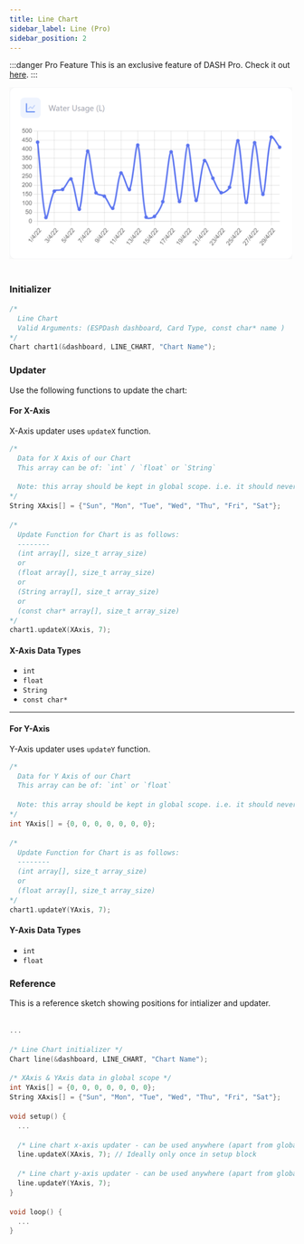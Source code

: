 ```yaml
---
title: Line Chart
sidebar_label: Line (Pro)
sidebar_position: 2
---
```


:::danger Pro Feature
This is an exclusive feature of DASH Pro. Check it out [here](https://espdash.pro).
:::

<img className="card-preview" src="/img/v4/line-chart.png" width="500px" alt="Preview" />

<br/>
<br/>

### Initializer

```cpp
/* 
  Line Chart
  Valid Arguments: (ESPDash dashboard, Card Type, const char* name )
*/
Chart chart1(&dashboard, LINE_CHART, "Chart Name");
```

### Updater

Use the following functions to update the chart:

#### For X-Axis

X-Axis updater uses `updateX` function.

```cpp
/*
  Data for X Axis of our Chart
  This array can be of: `int` / `float` or `String`
    
  Note: this array should be kept in global scope. i.e. it should never be deleted from memory.
*/
String XAxis[] = {"Sun", "Mon", "Tue", "Wed", "Thu", "Fri", "Sat"};

/*
  Update Function for Chart is as follows:
  --------
  (int array[], size_t array_size)
  or
  (float array[], size_t array_size)
  or
  (String array[], size_t array_size)
  or
  (const char* array[], size_t array_size)
*/
chart1.updateX(XAxis, 7);
```

#### X-Axis Data Types

- `int`
- `float`
- `String`
- `const char*`

---

#### For Y-Axis

Y-Axis updater uses `updateY` function.

```cpp
/*
  Data for Y Axis of our Chart
  This array can be of: `int` or `float`
    
  Note: this array should be kept in global scope. i.e. it should never be deleted from memory.
*/
int YAxis[] = {0, 0, 0, 0, 0, 0, 0};

/*
  Update Function for Chart is as follows:
  --------
  (int array[], size_t array_size)
  or 
  (float array[], size_t array_size)
*/
chart1.updateY(YAxis, 7);
```

#### Y-Axis Data Types

- `int`
- `float`

### Reference

This is a reference sketch showing positions for intializer and updater.

<!-- A complete dummy sketch showing positions for intializer and updater -->
```cpp

...

/* Line Chart initializer */
Chart line(&dashboard, LINE_CHART, "Chart Name");

/* XAxis & YAxis data in global scope */
int YAxis[] = {0, 0, 0, 0, 0, 0, 0};
String XAxis[] = {"Sun", "Mon", "Tue", "Wed", "Thu", "Fri", "Sat"};

void setup() {
  ...

  /* Line chart x-axis updater - can be used anywhere (apart from global scope) */
  line.updateX(XAxis, 7); // Ideally only once in setup block

  /* Line chart y-axis updater - can be used anywhere (apart from global scope) */
  line.updateY(YAxis, 7);
}

void loop() {
  ...
}

```
